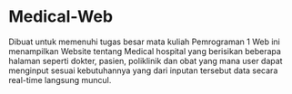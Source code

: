 # Medical-Web

Dibuat untuk memenuhi tugas besar mata kuliah Pemrograman 1
Web ini menampilkan Website tentang Medical hospital yang berisikan beberapa halaman seperti dokter, pasien, poliklinik dan obat yang mana user dapat menginput sesuai kebutuhannya yang dari inputan tersebut data secara real-time langsung muncul.
